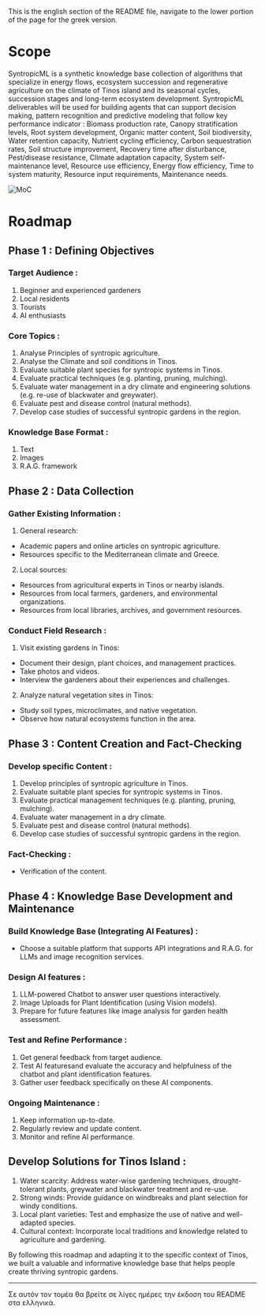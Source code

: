 This is the english section of the README file, navigate to the lower portion of the page for the greek version.

# Scope

SyntropicML is a synthetic knowledge base collection of algorithms that specialize in energy flows, ecosystem succession and regenerative agriculture on the climate of Tinos island and its seasonal cycles, succession stages and long-term ecosystem development. SyntropicML deliverables will be used for building agents that can support decision making, pattern recognition and  predictive modeling that follow key performance indicator : Biomass production rate, Canopy stratification levels, Root system development, Organic matter content, Soil biodiversity, Water retention capacity, Nutrient cycling efficiency, Carbon sequestration rates, Soil structure improvement, Recovery time after disturbance, Pest/disease resistance, Climate adaptation capacity, System self-maintenance level, Resource use efficiency, Energy flow efficiency, Time to system maturity, Resource input requirements, Maintenance needs. 

![MoC](https://github.com/user-attachments/assets/4d7695fe-223a-44f9-aa34-70fd74335cb1)



# Roadmap

## Phase 1  : Defining Objectives

### Target Audience :

1. Beginner and experienced gardeners
2. Local residents
3. Tourists
4. AI enthusiasts

### Core Topics :

1. Analyse Principles of syntropic agriculture.
2. Analyse the Climate and soil conditions in Tinos.
3. Evaluate suitable plant species for syntropic systems in Tinos.
4. Evaluate practical techniques (e.g. planting, pruning, mulching).
5. Evaluate water management in a dry climate and engineering solutions (e.g. re-use of blackwater and greywater).
6. Evaluate pest and disease control (natural methods).
7. Develop case studies of successful syntropic gardens in the region.

### Knowledge Base Format :

1. Text
2. Images
3. R.A.G. framework

## Phase 2  : Data Collection

### Gather Existing Information :

1. General research:

- Academic papers and online articles on syntropic agriculture.
- Resources specific to the Mediterranean climate and Greece.

2. Local sources:

- Resources from agricultural experts in Tinos or nearby islands.
- Resources from local farmers, gardeners, and environmental organizations.
- Resources from local libraries, archives, and government resources.

### Conduct Field Research :

1. Visit existing gardens in Tinos:

- Document their design, plant choices, and management practices.
- Take photos and videos.
- Interview the gardeners about their experiences and challenges.

2. Analyze natural vegetation sites in Tinos:

- Study soil types, microclimates, and native vegetation.
- Observe how natural ecosystems function in the area.

## Phase 3  : Content Creation and Fact-Checking

### Develop specific Content :

1. Develop principles of syntropic agriculture in Tinos.
2. Evaluate suitable plant species for syntropic systems in Tinos.
3. Evaluate practical management techniques (e.g. planting, pruning, mulching).
4. Evaluate water management in a dry climate.
5. Evaluate pest and disease control (natural methods).
6. Develop case studies of successful syntropic gardens in the region.

### Fact-Checking :

- Verification of the content.

## Phase 4  : Knowledge Base Development and Maintenance

### Build Knowledge Base (Integrating AI Features) :

- Choose a suitable platform that supports API integrations and R.A.G. for LLMs and image recognition services.

### Design AI features :

1. LLM-powered Chatbot to answer user questions interactively.
2. Image Uploads for Plant Identification (using Vision models).
3. Prepare for future features like image analysis for garden health assessment.

### Test and Refine Performance :

1. Get general feedback from target audience.
2. Test AI featuresand evaluate the accuracy and helpfulness of the chatbot and plant identification features.
3. Gather user feedback specifically on these AI components.

### Ongoing Maintenance :

1. Keep information up-to-date.
2. Regularly review and update content.
3. Monitor and refine AI performance.

## Develop Solutions for Tinos Island :

1. Water scarcity: Address water-wise gardening techniques, drought-tolerant plants, greywater and blackwater treatment and re-use.
2. Strong winds: Provide guidance on windbreaks and plant selection for windy conditions.
3. Local plant varieties: Test and emphasize the use of native and well-adapted species.
4. Cultural context: Incorporate local traditions and knowledge related to agriculture and gardening.

By following this roadmap and adapting it to the specific context of Tinos, we built a valuable and informative knowledge base that helps people create thriving syntropic gardens.


---

Σε αυτόν τον τομέα θα βρείτε σε λίγες ημέρες την έκδοση του README στα ελληνικά.
